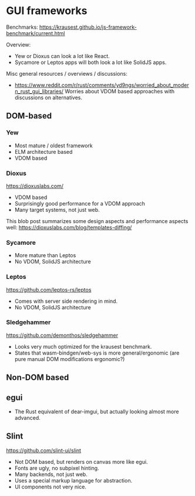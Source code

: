 # GUI frameworks

Benchmarks: https://krausest.github.io/js-framework-benchmark/current.html

Overview:
- Yew or Dioxus can look a lot like React.
- Sycamore or Leptos apps will both look a lot like SolidJS apps.

Misc general resources / overviews / discussions:
- https://www.reddit.com/r/rust/comments/yd9ngs/worried_about_modern_rust_gui_libraries/
  Worries about VDOM based approaches with discussions on alternatives.

## DOM-based

### Yew

- Most mature / oldest framework
- ELM architecture based
- VDOM based



### Dioxus

https://dioxuslabs.com/

- VDOM based
- Surprisingly good performance for a VDOM approach
- Many target systems, not just web.

This blob post summarizes some design aspects and performance aspects well:
https://dioxuslabs.com/blog/templates-diffing/


### Sycamore

- More mature than Leptos
- No VDOM, SolidJS architecture


### Leptos

https://github.com/leptos-rs/leptos

- Comes with server side rendering in mind.
- No VDOM, SolidJS architecture


### Sledgehammer

https://github.com/demonthos/sledgehammer

- Looks very much optimized for the krausest benchmark.
- States that wasm-bindgen/web-sys is more general/ergonomic (are pure manual DOM modifications ergonomic?)


## Non-DOM based

## egui

- The Rust equivalent of dear-imgui, but actually looking almost more advanced.

## Slint

https://github.com/slint-ui/slint

- Not DOM based, but renders on canvas more like egui.
- Fonts are ugly, no subpixel hinting.
- Many backends, not just web.
- Uses a special markup language for abstraction.
- UI components not very nice.

